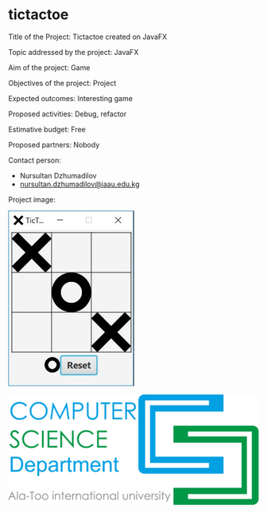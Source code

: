 # tictactoe

Title of the Project: Tictactoe created on JavaFX

Topic addressed by the project: JavaFX

Aim of the project: Game

Objectives of the project: Project 

Expected outcomes: Interesting game

Proposed activities: Debug, refactor

Estimative budget: Free

Proposed partners: Nobody

Contact person:
- Nursultan Dzhumadilov
- nursultan.dzhumadilov@iaau.edu.kg

Project image:

![Image of project](https://github.com/AsuraNur/tictactoe/blob/master/project.JPG)

![Image of project](https://github.com/AsuraNur/tictactoe/blob/master/cs.png)
